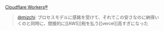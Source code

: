 
[Cloudflare Workers®](https://workers.cloudflare.com/)

> [@mizchi](https://twitter.com/mizchi/status/1669385155839143936?s=20): プロセスモデルに感銘を受けて、それでこの安さなのに納得いくのと同時に、間接的に[[AWS]]税を払う[[vercel]]高すぎになった

